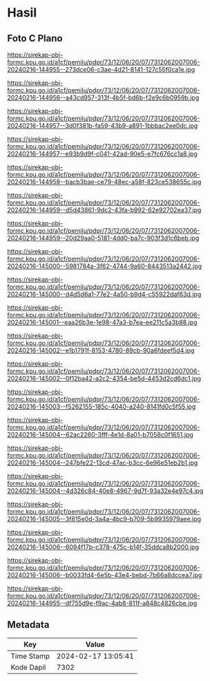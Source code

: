 # Hasil

## Foto C Plano

https://sirekap-obj-formc.kpu.go.id/a1cf/pemilu/pdpr/73/12/06/20/07/7312062007006-20240216-144955--273dce06-c3ae-4d21-8141-127c55f0ca1e.jpg

https://sirekap-obj-formc.kpu.go.id/a1cf/pemilu/pdpr/73/12/06/20/07/7312062007006-20240216-144956--a43cd957-313f-4b5f-bd6b-f2e9c6b0959b.jpg

https://sirekap-obj-formc.kpu.go.id/a1cf/pemilu/pdpr/73/12/06/20/07/7312062007006-20240216-144957--3d0f381b-fa59-43b9-a891-1bbbac2ee0dc.jpg

https://sirekap-obj-formc.kpu.go.id/a1cf/pemilu/pdpr/73/12/06/20/07/7312062007006-20240216-144957--e93b9d9f-c041-42ad-90e5-e7fc676cc1a8.jpg

https://sirekap-obj-formc.kpu.go.id/a1cf/pemilu/pdpr/73/12/06/20/07/7312062007006-20240216-144958--bacb3bae-ce79-48ec-a58f-823ce538655c.jpg

https://sirekap-obj-formc.kpu.go.id/a1cf/pemilu/pdpr/73/12/06/20/07/7312062007006-20240216-144959--d5d43861-9dc2-43fa-b992-62e92702ea37.jpg

https://sirekap-obj-formc.kpu.go.id/a1cf/pemilu/pdpr/73/12/06/20/07/7312062007006-20240216-144959--20d29aa0-5181-4dd0-ba7c-903f3d1c6beb.jpg

https://sirekap-obj-formc.kpu.go.id/a1cf/pemilu/pdpr/73/12/06/20/07/7312062007006-20240216-145000--5981784a-3f62-4744-9a60-8443513a2442.jpg

https://sirekap-obj-formc.kpu.go.id/a1cf/pemilu/pdpr/73/12/06/20/07/7312062007006-20240216-145000--d4d5d6a1-77e2-4a50-b9d4-c55922daf63d.jpg

https://sirekap-obj-formc.kpu.go.id/a1cf/pemilu/pdpr/73/12/06/20/07/7312062007006-20240216-145001--eaa26b3e-1e98-47a3-b7ea-ee211c5a3b88.jpg

https://sirekap-obj-formc.kpu.go.id/a1cf/pemilu/pdpr/73/12/06/20/07/7312062007006-20240216-145002--e1b1791f-8153-4780-89cb-90a6fdeef5d4.jpg

https://sirekap-obj-formc.kpu.go.id/a1cf/pemilu/pdpr/73/12/06/20/07/7312062007006-20240216-145002--0f12ba42-a2c2-4354-be5d-4453d2cd6dc1.jpg

https://sirekap-obj-formc.kpu.go.id/a1cf/pemilu/pdpr/73/12/06/20/07/7312062007006-20240216-145003--f5262155-185c-4040-a240-8141fd0c5f55.jpg

https://sirekap-obj-formc.kpu.go.id/a1cf/pemilu/pdpr/73/12/06/20/07/7312062007006-20240216-145004--62ac2260-3fff-4e1d-8a01-b7058c0f1651.jpg

https://sirekap-obj-formc.kpu.go.id/a1cf/pemilu/pdpr/73/12/06/20/07/7312062007006-20240216-145004--247bfe22-13cd-47ac-b3cc-6e96e51eb2b1.jpg

https://sirekap-obj-formc.kpu.go.id/a1cf/pemilu/pdpr/73/12/06/20/07/7312062007006-20240216-145004--4d326c84-40e8-4967-9d7f-93a32e4e97c4.jpg

https://sirekap-obj-formc.kpu.go.id/a1cf/pemilu/pdpr/73/12/06/20/07/7312062007006-20240216-145005--3f815e0d-3a4a-4bc9-b709-5b9935979aee.jpg

https://sirekap-obj-formc.kpu.go.id/a1cf/pemilu/pdpr/73/12/06/20/07/7312062007006-20240216-145006--6094f17b-c378-475c-b14f-35ddca8b2000.jpg

https://sirekap-obj-formc.kpu.go.id/a1cf/pemilu/pdpr/73/12/06/20/07/7312062007006-20240216-145006--b0033fd4-6e5b-43e4-bebd-7b66a8dccea7.jpg

https://sirekap-obj-formc.kpu.go.id/a1cf/pemilu/pdpr/73/12/06/20/07/7312062007006-20240216-144955--df755d9e-f9ac-4ab8-811f-a848c4826cbe.jpg


## Metadata

| Key        | Value               |
| ---------- | ------------------- |
| Time Stamp | 2024-02-17 13:05:41 |
| Kode Dapil | 7302                |



